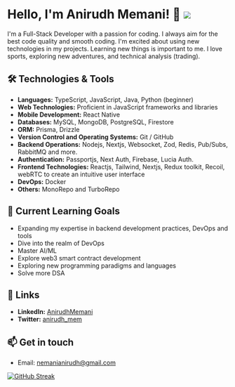 # Hello, I'm Anirudh Memani! 👋 ![](https://komarev.com/ghpvc/?username=AnirudhMemani)


I'm a Full-Stack Developer with a passion for coding. I always aim for the best code quality and smooth coding. I'm excited about using new technologies in my projects. Learning new things is important to me. I love sports, exploring new adventures, and technical analysis (trading).

## 🛠️ Technologies & Tools

- **Languages:** TypeScript, JavaScript, Java, Python (beginner)
- **Web Technologies:** Proficient in JavaScript frameworks and libraries
- **Mobile Development:** React Native
- **Databases:** MySQL, MongoDB, PostgreSQL, Firestore
- **ORM:** Prisma, Drizzle
- **Version Control and Operating Systems:** Git / GitHub
- **Backend Operations:** Nodejs, Nextjs, Websocket, Zod, Redis, Pub/Subs, RabbitMQ and more. 
- **Authentication:** Passportjs, Next Auth, Firebase, Lucia Auth. 
- **Frontend Technologies:** Reactjs, Tailwind, Nextjs, Redux toolkit, Recoil, webRTC to create an intuitive user interface
- **DevOps:** Docker
- **Others:** MonoRepo and TurboRepo

## 🌱 Current Learning Goals

- Expanding my expertise in backend development practices, DevOps and tools
- Dive into the realm of DevOps
- Master AI/ML
- Explore web3 smart contract development
- Exploring new programming paradigms and languages
- Solve more DSA

## 🔗 Links

- **LinkedIn:** [AnirudhMemani](https://www.linkedin.com/in/anirudhmemani)
- **Twitter:** [anirudh_mem](https://x.com/anirudh_mem)

## 📫 Get in touch

- Email: nemanianirudh@gmail.com

[![GitHub Streak](http://github-readme-streak-stats.herokuapp.com?user=AnirudhMemani&theme=dark&background=000000&card_width=696)](https://git.io/streak-stats)
